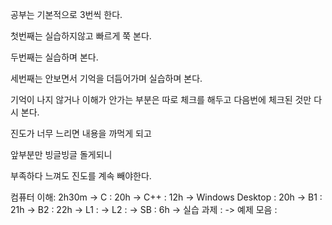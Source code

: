 공부는 기본적으로 3번씩 한다.

첫번째는 실습하지않고 빠르게 쭉 본다.

두번째는 실습하며 본다.

세번째는 안보면서 기억을 더듬어가며 실습하며 본다.

기억이 나지 않거나 이해가 안가는 부분은 따로 체크를 해두고
다음번에 체크된 것만 다시 본다.

진도가 너무 느리면 내용을 까먹게 되고

앞부분만 빙글빙글 돌게되니

부족하다 느껴도 진도를 계속 빼야한다.

컴퓨터 이해: 2h30m ->
C : 20h ->
C++ : 12h ->
Windows Desktop : 20h ->
B1 : 21h ->
B2 : 22h ->
L1 : ->
L2 : ->
SB : 6h ->
실습 과제 : ->
예제 모음 : 
